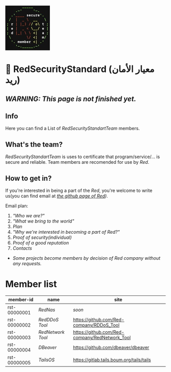 ![plot](./ResultGit.jpg)
# 👑 RedSecurityStandard (معيار الأمان ريد)

## _WARNING: This page is not finished yet._

## Info

Here you can find a List of _RedSecurityStandartTeam_ members.

## What's the team?

_RedSecurityStandartTeam_ is uses to certificate that program/service/... is secure and reliable. Team members are recomended for use by _Red_.

## How to get in?

If you're interested in being a part of the _Red_, you're welcome to write us(you can find email at _[the github page of Red](https://github.com/Red-company))_.

Email plan:

1) _"Who we are?"_
2) _"What we bring to the world"_
3) _Plan_
4) _"Why we're interested in becoming a part of Red?"_
5) _Proof of security(individual)_
6) _Proof of a good reputation_
7) _Contacts_

* _Some projects become members by decision of Red company without any requests._

# Member list

| member-id | name | site |
| --------- |----- | ---- |
| rst-00000001 | _RedNas_ | _soon_ |
| rst-00000002 | _RedDDoS Tool_ | https://github.com/Red-company/RDDoS_Tool |
| rst-00000003 | _RedNetwork Tool_ | https://github.com/Red-company/RedNetwork_Tool |
| rst-00000004 | _DBeaver_ | https://github.com/dbeaver/dbeaver |
| rst-00000005 | _TailsOS_ | https://gitlab.tails.boum.org/tails/tails |
